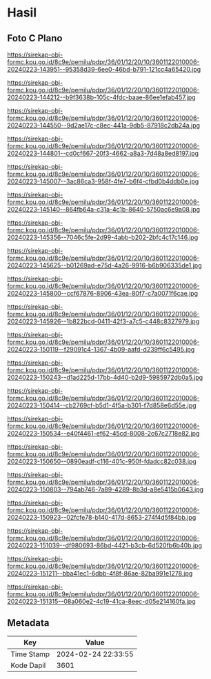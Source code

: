 # Hasil

## Foto C Plano

https://sirekap-obj-formc.kpu.go.id/8c9e/pemilu/pdpr/36/01/12/20/10/3601122010006-20240223-143951--95358d39-6ee0-46bd-b791-121cc4a65420.jpg

https://sirekap-obj-formc.kpu.go.id/8c9e/pemilu/pdpr/36/01/12/20/10/3601122010006-20240223-144212--b9f3638b-105c-4fdc-baae-86ee1efab457.jpg

https://sirekap-obj-formc.kpu.go.id/8c9e/pemilu/pdpr/36/01/12/20/10/3601122010006-20240223-144550--9d2ae17c-c8ec-441a-9db5-87918c2db24a.jpg

https://sirekap-obj-formc.kpu.go.id/8c9e/pemilu/pdpr/36/01/12/20/10/3601122010006-20240223-144801--cd0cf667-20f3-4662-a8a3-7d48a8ed8197.jpg

https://sirekap-obj-formc.kpu.go.id/8c9e/pemilu/pdpr/36/01/12/20/10/3601122010006-20240223-145007--3ac86ca3-958f-4fe7-b6f4-cfbd0b4ddb0e.jpg

https://sirekap-obj-formc.kpu.go.id/8c9e/pemilu/pdpr/36/01/12/20/10/3601122010006-20240223-145140--864fb64a-c31a-4c1b-8640-5750ac6e9a08.jpg

https://sirekap-obj-formc.kpu.go.id/8c9e/pemilu/pdpr/36/01/12/20/10/3601122010006-20240223-145356--7046c5fe-2d99-4abb-b202-2bfc4c17c146.jpg

https://sirekap-obj-formc.kpu.go.id/8c9e/pemilu/pdpr/36/01/12/20/10/3601122010006-20240223-145625--b01269ad-e75d-4a26-9916-b6b906335de1.jpg

https://sirekap-obj-formc.kpu.go.id/8c9e/pemilu/pdpr/36/01/12/20/10/3601122010006-20240223-145800--ccf67876-8906-43ea-80f7-c7a0071f6cae.jpg

https://sirekap-obj-formc.kpu.go.id/8c9e/pemilu/pdpr/36/01/12/20/10/3601122010006-20240223-145926--1b822bcd-0411-42f3-a7c5-c448c8327979.jpg

https://sirekap-obj-formc.kpu.go.id/8c9e/pemilu/pdpr/36/01/12/20/10/3601122010006-20240223-150119--f29091c4-1367-4b09-aafd-d239ff6c5495.jpg

https://sirekap-obj-formc.kpu.go.id/8c9e/pemilu/pdpr/36/01/12/20/10/3601122010006-20240223-150243--d1ad225d-17bb-4d40-b2d9-5985972db0a5.jpg

https://sirekap-obj-formc.kpu.go.id/8c9e/pemilu/pdpr/36/01/12/20/10/3601122010006-20240223-150414--cb2769cf-b5d1-4f5a-b301-f7d858e6d55e.jpg

https://sirekap-obj-formc.kpu.go.id/8c9e/pemilu/pdpr/36/01/12/20/10/3601122010006-20240223-150534--e40f4461-ef62-45cd-8008-2c67c2718e82.jpg

https://sirekap-obj-formc.kpu.go.id/8c9e/pemilu/pdpr/36/01/12/20/10/3601122010006-20240223-150650--0890eadf-c116-401c-950f-fdadcc82c038.jpg

https://sirekap-obj-formc.kpu.go.id/8c9e/pemilu/pdpr/36/01/12/20/10/3601122010006-20240223-150803--794ab746-7a89-4289-8b3d-a8e5415b0643.jpg

https://sirekap-obj-formc.kpu.go.id/8c9e/pemilu/pdpr/36/01/12/20/10/3601122010006-20240223-150923--02fcfe78-b140-417d-8653-274f4d5f84bb.jpg

https://sirekap-obj-formc.kpu.go.id/8c9e/pemilu/pdpr/36/01/12/20/10/3601122010006-20240223-151039--df980693-86bd-4421-b3cb-6d520fb6b40b.jpg

https://sirekap-obj-formc.kpu.go.id/8c9e/pemilu/pdpr/36/01/12/20/10/3601122010006-20240223-151211--bba41ec1-6dbb-4f8f-86ae-82ba991e1278.jpg

https://sirekap-obj-formc.kpu.go.id/8c9e/pemilu/pdpr/36/01/12/20/10/3601122010006-20240223-151315--08a060e2-4c19-41ca-8eec-d05e214160fa.jpg


## Metadata

| Key        | Value               |
| ---------- | ------------------- |
| Time Stamp | 2024-02-24 22:33:55 |
| Kode Dapil | 3601                |



